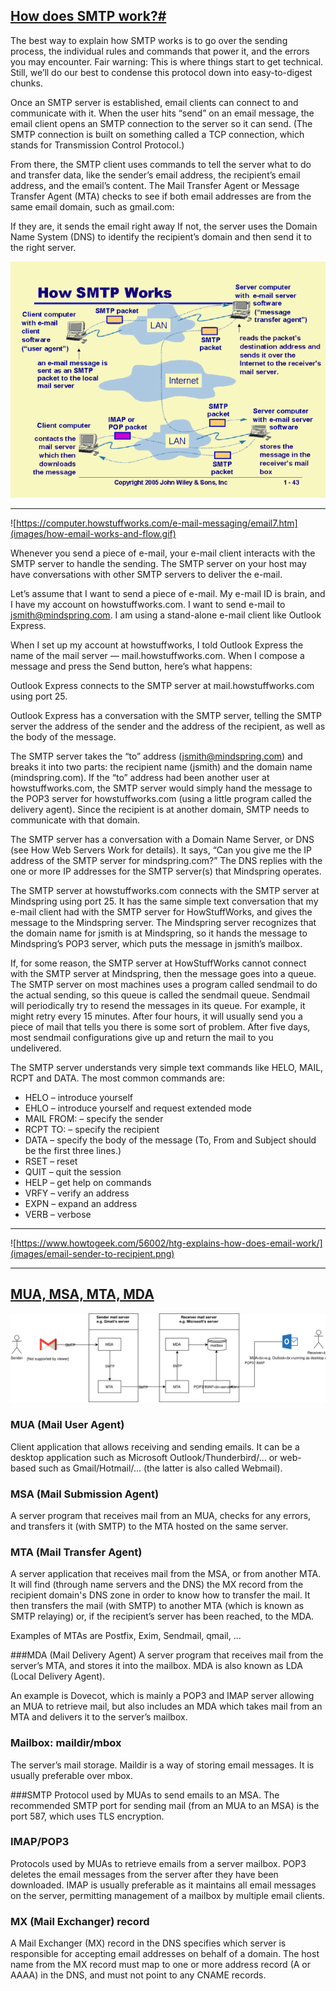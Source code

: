 ## [How does SMTP work?#](https://postmarkapp.com/guides/everything-you-need-to-know-about-smtp#how-does-smtp-work)

The best way to explain how SMTP works is to go over the sending process, the individual rules and commands that power it, and the errors you may encounter. Fair warning: This is where things start to get technical. Still, we’ll do our best to condense this protocol down into easy-to-digest chunks.

Once an SMTP server is established, email clients can connect to and communicate with it. When the user hits “send” on an email message, the email client opens an SMTP connection to the server so it can send. (The SMTP connection is built on something called a TCP connection, which stands for Transmission Control Protocol.)

From there, the SMTP client uses commands to tell the server what to do and transfer data, like the sender’s email address, the recipient’s email address, and the email’s content. The Mail Transfer Agent or Message Transfer Agent (MTA) checks to see if both email addresses are from the same email domain, such as gmail.com:

If they are, it sends the email right away
If not, the server uses the Domain Name System (DNS) to identify the recipient’s domain and then send it to the right server.

![](images/how-smtp-works.gif)

----

![https://computer.howstuffworks.com/e-mail-messaging/email7.htm](images/how-email-works-and-flow.gif)

Whenever you send a piece of e-mail, your e-mail client interacts with the SMTP server to handle the sending. The SMTP server on your host may have conversations with other SMTP servers to deliver the e-mail.

Let’s assume that I want to send a piece of e-mail. My e-mail ID is brain, and I have my account on howstuffworks.com. I want to send e-mail to jsmith@mindspring.com. I am using a stand-alone e-mail client like Outlook Express.

When I set up my account at howstuffworks, I told Outlook Express the name of the mail server — mail.howstuffworks.com. When I compose a message and press the Send button, here’s what happens:

Outlook Express connects to the SMTP server at mail.howstuffworks.com using port 25.

Outlook Express has a conversation with the SMTP server, telling the SMTP server the address of the sender and the address of the recipient, as well as the body of the message.

The SMTP server takes the “to” address (jsmith@mindspring.com) and breaks it into two parts: the recipient name (jsmith) and the domain name (mindspring.com). If the “to” address had been another user at howstuffworks.com, the SMTP server would simply hand the message to the POP3 server for howstuffworks.com (using a little program called the delivery agent). Since the recipient is at another domain, SMTP needs to communicate with that domain.

The SMTP server has a conversation with a Domain Name Server, or DNS (see How Web Servers Work for details). It says, “Can you give me the IP address of the SMTP server for mindspring.com?” The DNS replies with the one or more IP addresses for the SMTP server(s) that Mindspring operates.

The SMTP server at howstuffworks.com connects with the SMTP server at Mindspring using port 25. It has the same simple text conversation that my e-mail client had with the SMTP server for HowStuffWorks, and gives the message to the Mindspring server. The Mindspring server recognizes that the domain name for jsmith is at Mindspring, so it hands the message to Mindspring’s POP3 server, which puts the message in jsmith’s mailbox.

If, for some reason, the SMTP server at HowStuffWorks cannot connect with the SMTP server at Mindspring, then the message goes into a queue. The SMTP server on most machines uses a program called sendmail to do the actual sending, so this queue is called the sendmail queue. Sendmail will periodically try to resend the messages in its queue. For example, it might retry every 15 minutes. After four hours, it will usually send you a piece of mail that tells you there is some sort of problem. After five days, most sendmail configurations give up and return the mail to you undelivered.

The SMTP server understands very simple text commands like HELO, MAIL, RCPT and DATA. The most common commands are:

- HELO – introduce yourself
- EHLO – introduce yourself and request extended mode
- MAIL FROM: – specify the sender
- RCPT TO: – specify the recipient
- DATA – specify the body of the message (To, From and Subject should be the first three lines.)
- RSET – reset
- QUIT – quit the session
- HELP – get help on commands
- VRFY – verify an address
- EXPN – expand an address
- VERB – verbose

------------------

![https://www.howtogeek.com/56002/htg-explains-how-does-email-work/](images/email-sender-to-recipient.png)

-----------

## [MUA, MSA, MTA, MDA](https://afreshcloud.com/sysadmin/mail-terminology-mta-mua-msa-mda-smtp-dkim-spf-dmarc)
![](images/how-does-email-work-mta-mua-msa-mda-smtp.svg)

### MUA (Mail User Agent)
Client application that allows receiving and sending emails. It can be a desktop application such as Microsoft Outlook/Thunderbird/… or web-based such as Gmail/Hotmail/… (the latter is also called Webmail).

### MSA (Mail Submission Agent)
A server program that receives mail from an MUA, checks for any errors, and transfers it (with SMTP) to the MTA hosted on the same server.

### MTA (Mail Transfer Agent)
A server application that receives mail from the MSA, or from another MTA. It will find (through name servers and the DNS) the MX record from the recipient domain's DNS zone in order to know how to transfer the mail. It then transfers the mail (with SMTP) to another MTA (which is known as SMTP relaying) or, if the recipient’s server has been reached, to the MDA.

Examples of MTAs are Postfix, Exim, Sendmail, qmail, ...

###MDA (Mail Delivery Agent)
A server program that receives mail from the server’s MTA, and stores it into the mailbox. MDA is also known as LDA (Local Delivery Agent).

An example is Dovecot, which is mainly a POP3 and IMAP server allowing an MUA to retrieve mail, but also includes an MDA which takes mail from an MTA and delivers it to the server’s mailbox.

### Mailbox: maildir/mbox
The server’s mail storage. Maildir is a way of storing email messages. It is usually preferable over mbox.

###SMTP
Protocol used by MUAs to send emails to an MSA. The recommended SMTP port for sending mail (from an MUA to an MSA) is the port 587, which uses TLS encryption.

### IMAP/POP3
Protocols used by MUAs to retrieve emails from a server mailbox. POP3 deletes the email messages from the server after they have been downloaded. IMAP is usually preferable as it maintains all email messages on the server, permitting management of a mailbox by multiple email clients.

### MX (Mail Exchanger) record
A Mail Exchanger (MX) record in the DNS specifies which server is responsible for accepting email addresses on behalf of a domain. The host name from the MX record must map to one or more address record (A or AAAA) in the DNS, and must not point to any CNAME records.
